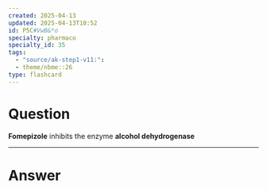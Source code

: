 ```yaml
---
created: 2025-04-13
updated: 2025-04-13T10:52
id: P5C#VwB&*o
specialty: pharmaco
specialty_id: 35
tags:
  - "source/ak-step1-v11:": 
  - theme/nbme::26
type: flashcard
---
```


# Question
**Fomepizole** inhibits the enzyme **alcohol dehydrogenase**

---

# Answer
